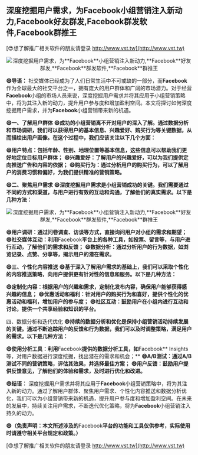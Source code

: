 ## **深度挖掘用户需求，为**Facebook**小组营销注入新动力,**Facebook**好友群发,**Facebook**群发软件,**Facebook**群推王**

[😍想了解推广相关软件的朋友请登录 http://www.vst.tw](http://www.vst.tw)

 <center><img src="https://vst.tw/MP4/tuiguang/png/7.png" alt="深度挖掘用户需求，为**Facebook**小组营销注入新动力,**Facebook**好友群发,**Facebook**群发软件,**Facebook**群推王"></center>

**😄导语：**
社交媒体已经成为了人们日常生活中不可或缺的一部分，而**Facebook**作为全球最大的社交平台之一，拥有庞大的用户群体和广阔的市场潜力。对于经营**Facebook**小组的市场人员来说，深度挖掘用户需求并将其应用于小组营销策略中，将为其注入新的动力，提升用户参与度和增加盈利空间。本文将探讨如何深度挖掘用户需求，并为**Facebook**小组营销带来新的机遇。

**😄一、了解用户群体**
**😄成功的小组营销离不开对用户的深入了解。通过数据分析和市场调研，我们可以获得用户的基本信息、兴趣爱好、购买行为等关键数据，从而描绘出用户画像。在这个过程中，我们应该关注以下几个方面：**

**😄用户特点：包括年龄、性别、地理位置等基本信息，这些信息可以帮助我们更好地定位目标用户群体；**
**😄兴趣爱好：了解用户的兴趣爱好，可以为我们提供定向推送广告和内容的依据；**
**😄购买行为：通过分析用户的购买行为，可以了解用户的消费习惯和偏好，为我们提供精准的营销策略。**

**😄二、聚焦用户需求**
**😄深度挖掘用户需求是小组营销成功的关键。我们需要通过不同的方式和渠道，与用户进行有效的互动和沟通，了解他们的真实需求。以下是几种方法：**

 <center><img src="https://vst.tw/MP4/tuiguang/png/6.png" alt="深度挖掘用户需求，为**Facebook**小组营销注入新动力,**Facebook**好友群发,**Facebook**群发软件,**Facebook**群推王"></center>

**😄用户调研：通过问卷调查、访谈等方式，直接询问用户对小组的需求和期望；**
**😄社交媒体互动：利用**Facebook**平台上的各种工具，如投票、留言等，与用户进行互动，了解他们的需求和反馈；**
**😄数据分析：通过分析用户的行为数据，如浏览记录、点赞、分享等，揭示用户的潜在需求。**

**😄三、个性化内容推送**
**😄基于深入了解用户需求的基础上，我们可以采取个性化的内容推送策略，向用户提供更有针对性的信息和服务。以下是几种方法：**

**😄定制化内容：根据用户的兴趣和需求，定制化发布内容，确保用户能够获得感兴趣的信息；**
**😄优惠活动和福利：针对用户的购买行为和喜好，提供个性化的优惠活动和福利，增加用户的参与度；**
**😄社区互动：鼓励用户在小组内进行互动和讨论，提供一个共享经验和知识的平台。**

四、数据分析和迭代优化
**😄持续的数据分析和优化是保持小组营销活动持续发展的关键。通过不断追踪用户的反馈和行为数据，我们可以及时调整策略，满足用户的需求。以下是几种方法：**

**😄使用分析工具：利用**Facebook**提供的数据分析工具，如**Facebook** Insights等，对用户数据进行深度挖掘，找出潜在的需求和机会；**
**😄A/B测试：通过A/B测试不同的营销策略，评估其效果，并选择最佳方案；**
**😄用户反馈：鼓励用户提供反馈意见，了解他们的体验和需求，及时进行优化和改进。**

**😄结语：**
深度挖掘用户需求并将其应用于**Facebook**小组营销策略中，将为其注入新的动力。通过了解用户群体、聚焦用户需求、个性化内容推送和数据分析优化，我们可以为小组营销带来新的机遇，提升用户参与度和增加盈利空间。在未来的发展中，持续关注用户需求，不断迭代优化策略，将为**Facebook**小组营销注入持久的动力。

**😄（免责声明：本文所述涉及的**Facebook**平台的功能和工具仅供参考，实际使用时请遵守相关平台规定和政策。）**

[😍想了解推广相关软件的朋友请登录 http://www.vst.tw](http://www.vst.tw)



